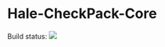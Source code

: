# Hale-CheckPack-Core 

Build status:
<img src="https://travis-ci.org/ItsHale/Hale-CheckPack-Core.svg" />
